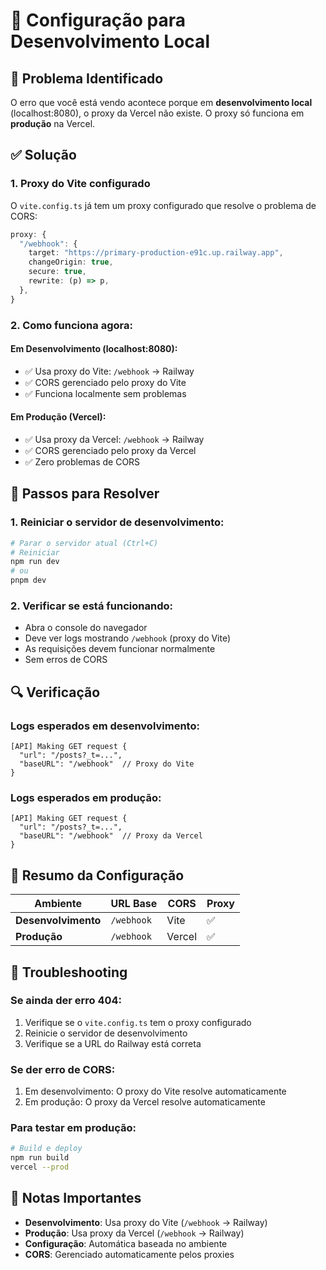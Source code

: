 # 🔧 Configuração para Desenvolvimento Local

## 🚨 Problema Identificado

O erro que você está vendo acontece porque em **desenvolvimento local** (localhost:8080), o proxy da Vercel não existe. O proxy só funciona em **produção** na Vercel.

## ✅ Solução

### 1. **Proxy do Vite configurado**

O `vite.config.ts` já tem um proxy configurado que resolve o problema de CORS:

```typescript
proxy: {
  "/webhook": {
    target: "https://primary-production-e91c.up.railway.app",
    changeOrigin: true,
    secure: true,
    rewrite: (p) => p,
  },
}
```

### 2. **Como funciona agora:**

#### **Em Desenvolvimento (localhost:8080):**
- ✅ Usa proxy do Vite: `/webhook` → Railway
- ✅ CORS gerenciado pelo proxy do Vite
- ✅ Funciona localmente sem problemas

#### **Em Produção (Vercel):**
- ✅ Usa proxy da Vercel: `/webhook` → Railway
- ✅ CORS gerenciado pelo proxy da Vercel
- ✅ Zero problemas de CORS

## 🚀 Passos para Resolver

### 1. **Reiniciar o servidor de desenvolvimento:**
```bash
# Parar o servidor atual (Ctrl+C)
# Reiniciar
npm run dev
# ou
pnpm dev
```

### 2. **Verificar se está funcionando:**
- Abra o console do navegador
- Deve ver logs mostrando `/webhook` (proxy do Vite)
- As requisições devem funcionar normalmente
- Sem erros de CORS

## 🔍 Verificação

### **Logs esperados em desenvolvimento:**
```
[API] Making GET request {
  "url": "/posts?_t=...",
  "baseURL": "/webhook"  // Proxy do Vite
}
```

### **Logs esperados em produção:**
```
[API] Making GET request {
  "url": "/posts?_t=...",
  "baseURL": "/webhook"  // Proxy da Vercel
}
```

## 🎯 Resumo da Configuração

| Ambiente | URL Base | CORS | Proxy |
|----------|----------|------|-------|
| **Desenvolvimento** | `/webhook` | Vite | ✅ |
| **Produção** | `/webhook` | Vercel | ✅ |

## 🚨 Troubleshooting

### **Se ainda der erro 404:**
1. Verifique se o `vite.config.ts` tem o proxy configurado
2. Reinicie o servidor de desenvolvimento
3. Verifique se a URL do Railway está correta

### **Se der erro de CORS:**
1. Em desenvolvimento: O proxy do Vite resolve automaticamente
2. Em produção: O proxy da Vercel resolve automaticamente

### **Para testar em produção:**
```bash
# Build e deploy
npm run build
vercel --prod
```

## 📝 Notas Importantes

- **Desenvolvimento**: Usa proxy do Vite (`/webhook` → Railway)
- **Produção**: Usa proxy da Vercel (`/webhook` → Railway)
- **Configuração**: Automática baseada no ambiente
- **CORS**: Gerenciado automaticamente pelos proxies

